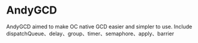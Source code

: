 # AndyGCD
AndyGCD aimed to make OC native GCD easier and simpler to use. Include dispatchQueue、delay、group、timer、semaphore、apply、barrier
